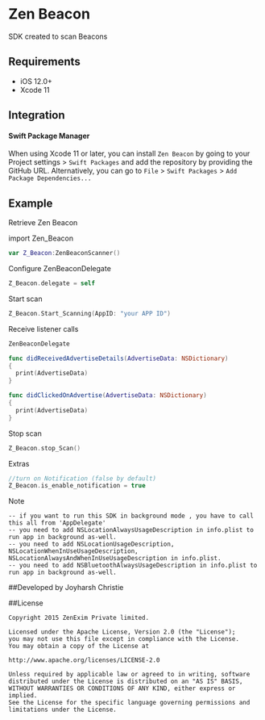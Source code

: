 # Zen Beacon
SDK created to scan Beacons

## Requirements

- iOS 12.0+
- Xcode 11



## Integration

#### Swift Package Manager

When using Xcode 11 or later, you can install `Zen Beacon` by going to your Project settings > `Swift Packages` and add the repository by providing the GitHub URL. Alternatively, you can go to `File` > `Swift Packages` > `Add Package Dependencies...`


## Example

Retrieve Zen Beacon

import Zen_Beacon


```Swift
var Z_Beacon:ZenBeaconScanner()
```

Configure ZenBeaconDelegate
```Swift
Z_Beacon.delegate = self

```

Start scan
```swift
Z_Beacon.Start_Scanning(AppID: "your APP ID")
```

Receive listener calls
```swift
ZenBeaconDelegate
```
```swift
func didReceivedAdvertiseDetails(AdvertiseData: NSDictionary)
{
  print(AdvertiseData)
}

func didClickedOnAdvertise(AdvertiseData: NSDictionary)
{
  print(AdvertiseData)
}
```

Stop scan
```swift
Z_Beacon.stop_Scan()
```

Extras
```swift
//turn on Notification (false by default)
Z_Beacon.is_enable_notification = true
```


Note
```
-- if you want to run this SDK in background mode , you have to call this all from 'AppDelegate'
-- you need to add NSLocationAlwaysUsageDescription in info.plist to run app in background as-well.
-- you need to add NSLocationUsageDescription, NSLocationWhenInUseUsageDescription, NSLocationAlwaysAndWhenInUseUsageDescription in info.plist.
-- you need to add NSBluetoothAlwaysUsageDescription in info.plist to run app in background as-well.
```



##Developed by
Joyharsh Christie

##License
```
Copyright 2015 ZenExim Private limited.

Licensed under the Apache License, Version 2.0 (the "License");
you may not use this file except in compliance with the License.
You may obtain a copy of the License at

http://www.apache.org/licenses/LICENSE-2.0

Unless required by applicable law or agreed to in writing, software
distributed under the License is distributed on an "AS IS" BASIS,
WITHOUT WARRANTIES OR CONDITIONS OF ANY KIND, either express or implied.
See the License for the specific language governing permissions and
limitations under the License.
```

